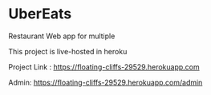 # UberEats
Restaurant Web app for multiple 

This project is live-hosted in heroku 

Project Link :
https://floating-cliffs-29529.herokuapp.com

Admin:
https://floating-cliffs-29529.herokuapp.com/admin
